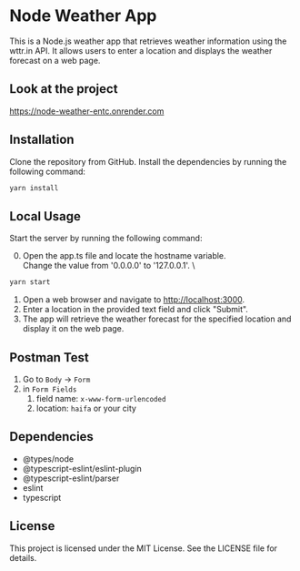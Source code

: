 # Node Weather App

This is a Node.js weather app that retrieves weather information using the wttr.in API. It allows users to enter a location and displays the weather forecast on a web page.

## Look at the project

<https://node-weather-entc.onrender.com>

## Installation

Clone the repository from GitHub.
Install the dependencies by running the following command:

```bash
yarn install
```

## Local Usage

Start the server by running the following command:

0. Open the app.ts file and locate the hostname variable. \
Change the value from '0.0.0.0' to '127.0.0.1'. \

 ```bash
 yarn start
 ```

1. Open a web browser and navigate to <http://localhost:3000>.
2. Enter a location in the provided text field and click "Submit".
3. The app will retrieve the weather forecast for the specified location and display it on the web page.

## Postman Test

1. Go to `Body` -> `Form`
2. in `Form Fields`
   1. field name: `x-www-form-urlencoded`
   2. location: `haifa` or your city

## Dependencies

* @types/node
* @typescript-eslint/eslint-plugin
* @typescript-eslint/parser
* eslint
* typescript

## License

This project is licensed under the MIT License. See the LICENSE file for details.
